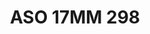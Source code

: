 ---
title: ASO 17MM 298
date: 
draft: false

# descripcion
description : Anillo de plata 925.

materials: Plata 1013

color: 

dimensions: 17mm diámetro

code: 05-23-1687

type: "Anillos"

categories: []

price: $4.750,00

price_eftvo: $4.040,00

# Images
# first image will be shown in the product page
images:
  # - image: "images/path_to_image"
  # La ubicacion de las imagenes es imagenes/Anillos/Anillos.Solo Plata/05-23-1687-aso-17mm-298
  - image: "./images/anillos/solo_plata/05-23-1687-aso-17mm-298.jpg"
---